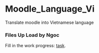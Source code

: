 # Moodle_Language_Vi
 Translate moodle into Vietnamese language
 
 ### Files Up Load by Ngoc
 
 Fill in the work progress: [task](https://docs.google.com/spreadsheets/d/1Voit3_lGjQcLWVRyjIKY8nIpoeiquklYneT6GGAQERg/edit#gid=0).
